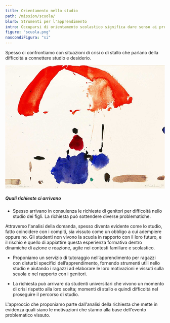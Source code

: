 ```yaml
---
title: Orientamento nello studio
path: /mission/scuola/
blurb: Strumenti per l'apprendimento 
intro: Occuparsi di orientamento scolastico significa dare senso ai problemi vissuti nello studio. 
figure: "scuola.png"
nascondiFigura: "si"
---
```

Spesso ci confrontiamo con situazioni di crisi o di stallo che parlano della difficoltà a connettere studio e desiderio.

![alt text](scuola.jpg)
##### Quali richieste ci arrivano 
* Spesso arrivano in consulenza le richieste di genitori per difficoltà nello studio dei figli.
La richiesta può sottendere diverse problematiche.

Attraverso l'analisi della domanda, spesso diventa evidente come lo studio, fatto coincidere con i compiti, sia vissuto come un obbligo a cui adempiere oppure no. 
Gli studenti non vivono la scuola in rapporto con il loro futuro, e il rischio è quello di appiattire questa esperienza formativa dentro dinamiche di azione e reazione, agite nei contesti familiare e scolastico. 

- Proponiamo un servizio di tutoraggio nell’apprendimento per ragazzi con disturbi specifici dell’apprendimento, fornendo strumenti utili nello studio e aiutando i ragazzi ad elaborare le loro motivazioni e vissuti sulla scuola e nel rapporto con i genitori.

+ La richiesta può arrivare da studenti universitari che vivono un momento di crisi rispetto alla loro scelta; momenti di stallo e quindi difficoltà nel proseguire il percorso di studio.

L'approccio che proponiamo parte dall'analisi della richiesta che mette in evidenza quali siano le motivazioni che stanno alla base dell'evento problematico vissuto.





